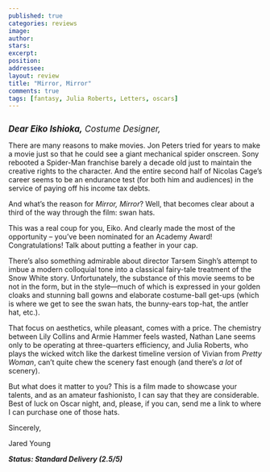 ```yaml
---
published: true
categories: reviews
image:
author: 
stars: 
excerpt: 
position: 
addressee: 
layout: review
title: "Mirror, Mirror"
comments: true
tags: [fantasy, Julia Roberts, Letters, oscars]
---
```

<div><p><span class="full-image-block ssNonEditable"><span><a href="/letters/2013/1/22/mirror-mirror.html"><img src="http://static.squarespace.com/static/5005f6bcc4aa41161b33e89e/5329cf1fe4b07c068ebf74de/5329cf1fe4b07c068ebf779b/1358891922537/mirror-mirror.jpg" alt="" /></a></span></span></p>
<p><span style="font-size:120%;"><em><strong>Dear Eiko Ishioka,</strong> Costume Designer,&nbsp;</em></span></p>
<p>There are many reasons to make movies. Jon Peters tried for years to make a movie just so that he could see a giant mechanical spider onscreen. Sony rebooted a Spider-Man franchise barely a decade old just to maintain the creative rights to the character. And the entire second half of Nicolas Cage&rsquo;s career seems to be an endurance test (for both him and audiences) in the service of paying off his income tax debts.&nbsp;</p>
<p>And what&rsquo;s the reason for <em>Mirror, Mirror</em>? Well, that becomes clear about a third of the way through the film: swan hats.</p>
<p>This was a real coup for you, Eiko. And clearly made the most of the opportunity &ndash; you&rsquo;ve been nominated for an Academy Award! Congratulations! Talk about putting a feather in your cap.</p>
<p>There&rsquo;s also something admirable about director Tarsem Singh&rsquo;s attempt to imbue a modern colloquial tone into a classical fairy-tale treatment of the Snow White story. Unfortunately, the substance of this movie seems to be not in the form, but in the style&mdash;much of which is expressed in your golden cloaks and stunning ball gowns and elaborate costume-ball get-ups (which is where we get to see the swan hats, the bunny-ears top-hat, the antler hat, etc.).</p>
<p>That focus on aesthetics, while pleasant, comes with a price. The chemistry between Lily Collins and Armie Hammer feels wasted, Nathan Lane seems only to be operating at three-quarters efficiency, and Julia Roberts, who plays the wicked witch like the darkest timeline version of Vivian from <em>Pretty Woman</em>, can&rsquo;t quite chew the scenery fast enough (and there&rsquo;s <em>a lot</em> of scenery).&nbsp;</p>
<p>But what does it matter to you? This is a film made to showcase your talents, and as an amateur fashionisto, I can say that they are considerable. Best of luck on Oscar night, and, please, if you can, send me a link to where I can purchase one of those hats. &nbsp;</p>
<p>Sincerely,&nbsp;</p>
<p>Jared Young</p>
<p><strong><em>Status: Standard Delivery (2.5/5)</em></strong></p>
<div><strong><em><br /></em></strong></div></div>
